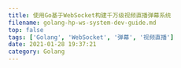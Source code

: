 ```yaml
---
title: 使用Go基于WebSocket构建千万级视频直播弹幕系统
filename: golang-hp-ws-system-dev-guide.md
top: false
tags: ['Golang', 'WebSocket', '弹幕', '视频直播']
date: 2021-01-28 19:37:21
category: Golang
---
```

